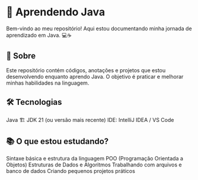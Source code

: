 # 🚀 Aprendendo Java
Bem-vindo ao meu repositório! Aqui estou documentando minha jornada de aprendizado em Java. 💻☕

## 📌 Sobre
Este repositório contém códigos, anotações e projetos que estou desenvolvendo enquanto aprendo Java. O objetivo é praticar e melhorar minhas habilidades na linguagem.

## 🛠️ Tecnologias
Java 🏗️
JDK 21 (ou versão mais recente)
IDE: IntelliJ IDEA / VS Code

## 📚 O que estou estudando?
Sintaxe básica e estrutura da linguagem
POO (Programação Orientada a Objetos)
Estruturas de Dados e Algoritmos
Trabalhando com arquivos e banco de dados
Criando pequenos projetos práticos
